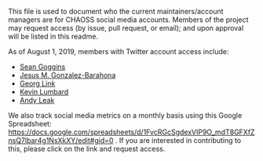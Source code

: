 This file is used to document who the current maintainers/account managers are for CHAOSS social media accounts.  Members of the project may request access (by issue, pull request, or email); and upon approval will be listed in this readme. 


As of August 1, 2019, members with Twitter account access include:
- [Sean Goggins](https://twitter.com/sociallycompute)
- [Jesus M. Gonzalez-Barahona](https://twitter.com/jgbarah)
- [Georg Link](https://twitter.com/GeorgLink)
- [Kevin Lumbard](https://twitter.com/Paper_Monkeys)
- [Andy Leak](https://twitter.com/akleak)

We also track social media metrics on a monthly basis using this Google Spreadsheet: https://docs.google.com/spreadsheets/d/1FvcRGcSgdexVIP9O_mdT8GFXfZnsQ7lbar4g1NsXkXY/edit#gid=0 .  If you are interested in contributing to this, please click on the link and request access. 

